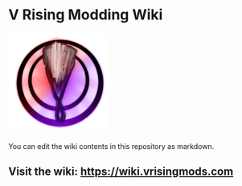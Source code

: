 
# V Rising Modding Wiki
![](/images/mod_logo_red_purple.png)

You can edit the wiki contents in this repository as markdown.

## Visit the wiki: https://wiki.vrisingmods.com
